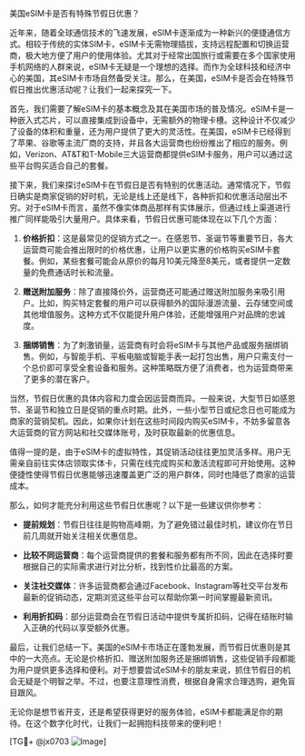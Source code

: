 美国eSIM卡是否有特殊节假日优惠？

近年来，随着全球通信技术的飞速发展，eSIM卡逐渐成为一种新兴的便捷通信方式。相较于传统的实体SIM卡，eSIM卡无需物理插拔，支持远程配置和切换运营商，极大地方便了用户的使用体验。尤其对于经常出国旅行或需要在多个国家使用手机网络的人群来说，eSIM卡无疑是一个理想的选择。而作为全球科技和经济中心的美国，其eSIM卡市场自然备受关注。那么，在美国，eSIM卡是否会在特殊节假日推出优惠活动呢？让我们一起来探究一下。

首先，我们需要了解eSIM卡的基本概念及其在美国市场的普及情况。eSIM卡是一种嵌入式芯片，可以直接集成到设备中，无需额外的物理卡槽。这种设计不仅减少了设备的体积和重量，还为用户提供了更大的灵活性。在美国，eSIM卡已经得到了苹果、谷歌等主流厂商的支持，并且各大运营商也纷纷推出了相应的服务。例如，Verizon、AT&T和T-Mobile三大运营商都提供eSIM卡服务，用户可以通过这些平台购买适合自己的套餐。

接下来，我们来探讨eSIM卡在节假日是否有特别的优惠活动。通常情况下，节假日确实是商家促销的好时机，无论是线上还是线下，各种折扣和优惠活动层出不穷。对于eSIM卡而言，虽然不像实体商品那样有实体展示，但通过线上渠道进行推广同样能吸引大量用户。具体来看，节假日优惠可能体现在以下几个方面：

1. **价格折扣**：这是最常见的促销方式之一。在感恩节、圣诞节等重要节日，各大运营商可能会推出限时的价格优惠，让用户以更实惠的价格购买eSIM卡套餐。例如，某些套餐可能会从原价的每月10美元降至8美元，或者提供一定数量的免费通话时长和流量。

2. **赠送附加服务**：除了直接降价外，运营商还可能通过赠送附加服务来吸引用户。比如，购买特定套餐的用户可以获得额外的国际漫游流量、云存储空间或其他增值服务。这种方式不仅能提升用户体验，还能增强用户对品牌的忠诚度。

3. **捆绑销售**：为了刺激销量，运营商有时会将eSIM卡与其他产品或服务捆绑销售。例如，与智能手机、平板电脑或智能手表一起打包出售，用户只需支付一个总价即可享受全套设备和服务。这种策略既方便了消费者，也为运营商带来了更多的潜在客户。

当然，节假日优惠的具体内容和力度会因运营商而异。一般来说，大型节日如感恩节、圣诞节和独立日是促销的重点时期。此外，一些小型节日或纪念日也可能成为商家的营销契机。因此，如果你计划在这些时间段内购买eSIM卡，不妨多留意各大运营商的官方网站和社交媒体账号，及时获取最新的优惠信息。

值得一提的是，由于eSIM卡的虚拟特性，其促销活动往往更加灵活多样。用户无需亲自前往实体店领取实体卡，只需在线完成购买和激活流程即可开始使用。这种便捷性使得节假日优惠能够迅速覆盖更广泛的用户群体，同时也降低了商家的运营成本。

那么，如何才能充分利用这些节假日优惠呢？以下是一些建议供你参考：

- **提前规划**：节假日往往是购物高峰期，为了避免错过最佳时机，建议你在节日前几周就开始关注相关优惠信息。
  
- **比较不同运营商**：每个运营商提供的套餐和服务都有所不同，因此在选择时要根据自己的实际需求进行对比分析，找到性价比最高的方案。

- **关注社交媒体**：许多运营商都会通过Facebook、Instagram等社交平台发布最新的促销动态，定期浏览这些平台可以帮助你第一时间掌握最新资讯。

- **利用折扣码**：部分运营商会在节假日活动中提供专属折扣码，记得在结账时输入正确的代码以享受额外优惠。

最后，让我们总结一下。美国的eSIM卡市场正在蓬勃发展，而节假日优惠则是其中的一大亮点。无论是价格折扣、赠送附加服务还是捆绑销售，这些促销手段都能为用户提供更多选择和便利。对于想要尝试eSIM卡的朋友来说，抓住节假日的机会无疑是个明智之举。不过，也要注意理性消费，根据自身需求合理选购，避免盲目跟风。

无论你是想节省开支，还是希望获得更好的服务体验，eSIM卡都能满足你的期待。在这个数字化时代，让我们一起拥抱科技带来的便利吧！

[TG💪+ @jx0703 ![Image](https://github.com/user-attachments/assets/dbca1d08-cadb-493c-b0ec-ad6f7a83f270)]